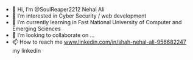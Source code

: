 - 👋 Hi, I’m @SoulReaper2212 Nehal Ali
- 👀 I’m interested in Cyber Security / web development
- 🌱 I’m currently learning in Fast National University of Computer and Emerging Sciences
- 💞️ I’m looking to collaborate on ...
- 📫 How to reach me www.linkedin.com/in/shah-nehal-ali-956682247 my linkedin

<!---
SoulReaper2212/SoulReaper2212 is a ✨ special ✨ repository because its `README.md` (this file) appears on your GitHub profile.
You can click the Preview link to take a look at your changes.
--->
